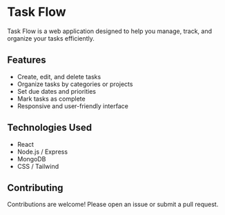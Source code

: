 # Task Flow

Task Flow is a web application designed to help you manage, track, and organize your tasks efficiently.

## Features

- Create, edit, and delete tasks
- Organize tasks by categories or projects
- Set due dates and priorities
- Mark tasks as complete
- Responsive and user-friendly interface

## Technologies Used

- React
- Node.js / Express
- MongoDB
- CSS / Tailwind

## Contributing

Contributions are welcome! Please open an issue or submit a pull request.

